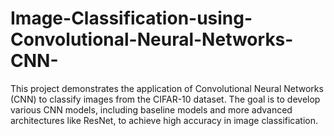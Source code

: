 # Image-Classification-using-Convolutional-Neural-Networks-CNN-
This project demonstrates the application of Convolutional Neural Networks (CNN) to classify images from the CIFAR-10 dataset. The goal is to develop various CNN models, including baseline models and more advanced architectures like ResNet, to achieve high accuracy in image classification.
